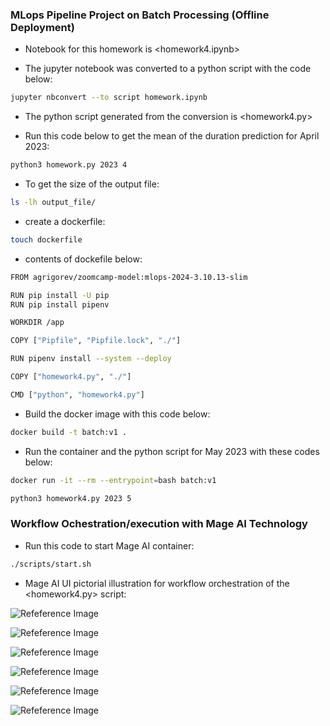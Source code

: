 
### MLops Pipeline Project on Batch Processing (Offline Deployment)

* Notebook for this homework is <homework4.ipynb>

* The jupyter notebook was converted to a python script with the code below:

```bash
jupyter nbconvert --to script homework.ipynb
```

* The python script generated from the conversion is <homework4.py>

* Run this code below to get the mean of the duration prediction for April 2023:

```bash
python3 homework.py 2023 4
```

* To get the size of the output file:

```bash
ls -lh output_file/
```

* create a dockerfile:

```bash
touch dockerfile
```

* contents of dockefile below:

```bash
FROM agrigorev/zoomcamp-model:mlops-2024-3.10.13-slim

RUN pip install -U pip
RUN pip install pipenv 

WORKDIR /app

COPY ["Pipfile", "Pipfile.lock", "./"]

RUN pipenv install --system --deploy

COPY ["homework4.py", "./"]

CMD ["python", "homework4.py"]
```

* Build the docker image with this code below:

```bash
docker build -t batch:v1 .
```

* Run the container and the python script for May 2023 with these codes below:
```bash
docker run -it --rm --entrypoint=bash batch:v1

python3 homework4.py 2023 5
```

### Workflow Ochestration/execution with Mage AI Technology

* Run this code to start Mage AI container:

```bash
./scripts/start.sh
```

* Mage AI UI pictorial illustration for workflow orchestration of the <homework4.py> script:

![Refeference Image](Mage_1.png)

![Refeference Image](Mage_2.png)

![Refeference Image](Mage_3.png)

![Refeference Image](Mage_4.png)

![Refeference Image](Mage_5.png)

![Refeference Image](Mage_6.png)
